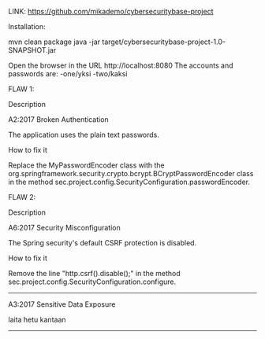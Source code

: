 LINK: https://github.com/mikademo/cybersecuritybase-project

Installation:

mvn clean package
java -jar target/cybersecuritybase-project-1.0-SNAPSHOT.jar

Open the browser in the URL http://localhost:8080
The accounts and passwords are:
-one/yksi
-two/kaksi

FLAW 1:

Description

A2:2017 Broken Authentication

The application uses the plain text passwords.

How to fix it

Replace the MyPasswordEncoder class with the org.springframework.security.crypto.bcrypt.BCryptPasswordEncoder class in the method sec.project.config.SecurityConfiguration.passwordEncoder.

FLAW 2:

Description

A6:2017 Security Misconfiguration

The Spring security's default CSRF protection is disabled.

How to fix it

Remove the line "http.csrf().disable();" in the method sec.project.config.SecurityConfiguration.configure.

-------------------

A3:2017 Sensitive Data Exposure

laita hetu kantaan

--------

